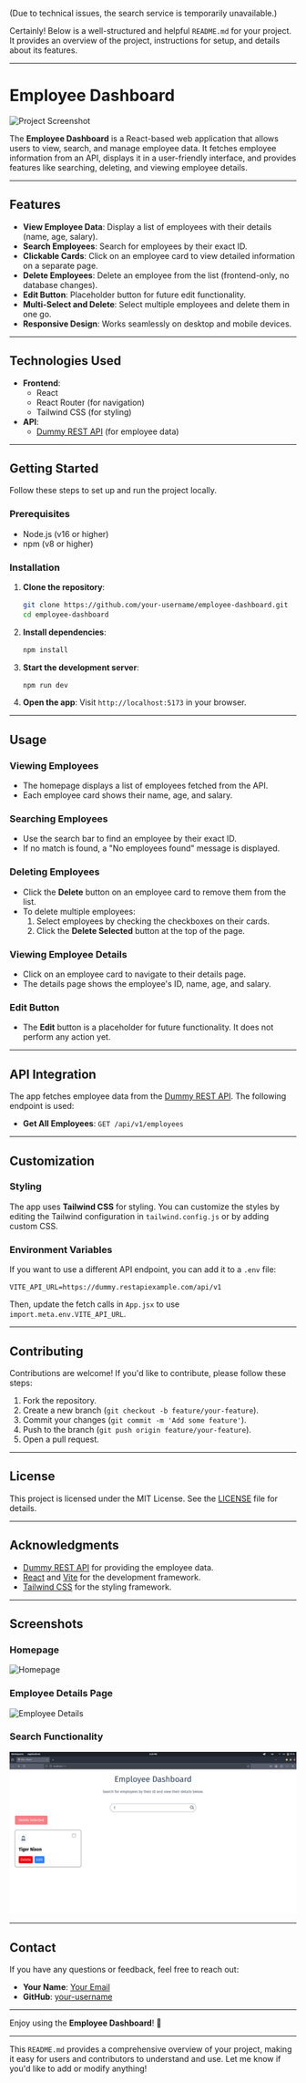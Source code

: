 (Due to technical issues, the search service is temporarily unavailable.)

Certainly! Below is a well-structured and helpful `README.md` for your project. It provides an overview of the project, instructions for setup, and details about its features.

---

# Employee Dashboard

![Project Screenshot](./screenshot.png) <!-- Add a screenshot if available -->

The **Employee Dashboard** is a React-based web application that allows users to view, search, and manage employee data. It fetches employee information from an API, displays it in a user-friendly interface, and provides features like searching, deleting, and viewing employee details.

---

## Features

- **View Employee Data**: Display a list of employees with their details (name, age, salary).
- **Search Employees**: Search for employees by their exact ID.
- **Clickable Cards**: Click on an employee card to view detailed information on a separate page.
- **Delete Employees**: Delete an employee from the list (frontend-only, no database changes).
- **Edit Button**: Placeholder button for future edit functionality.
- **Multi-Select and Delete**: Select multiple employees and delete them in one go.
- **Responsive Design**: Works seamlessly on desktop and mobile devices.

---

## Technologies Used

- **Frontend**:
  - React
  - React Router (for navigation)
  - Tailwind CSS (for styling)
- **API**:
  - [Dummy REST API](https://dummy.restapiexample.com/) (for employee data)

---

## Getting Started

Follow these steps to set up and run the project locally.

### Prerequisites

- Node.js (v16 or higher)
- npm (v8 or higher)

### Installation

1. **Clone the repository**:
   ```bash
   git clone https://github.com/your-username/employee-dashboard.git
   cd employee-dashboard
   ```

2. **Install dependencies**:
   ```bash
   npm install
   ```

3. **Start the development server**:
   ```bash
   npm run dev
   ```

4. **Open the app**:
   Visit `http://localhost:5173` in your browser.

---

## Usage

### Viewing Employees
- The homepage displays a list of employees fetched from the API.
- Each employee card shows their name, age, and salary.

### Searching Employees
- Use the search bar to find an employee by their exact ID.
- If no match is found, a "No employees found" message is displayed.

### Deleting Employees
- Click the **Delete** button on an employee card to remove them from the list.
- To delete multiple employees:
  1. Select employees by checking the checkboxes on their cards.
  2. Click the **Delete Selected** button at the top of the page.

### Viewing Employee Details
- Click on an employee card to navigate to their details page.
- The details page shows the employee's ID, name, age, and salary.

### Edit Button
- The **Edit** button is a placeholder for future functionality. It does not perform any action yet.

---

## API Integration

The app fetches employee data from the [Dummy REST API](https://dummy.restapiexample.com/). The following endpoint is used:

- **Get All Employees**: `GET /api/v1/employees`

---

## Customization

### Styling
The app uses **Tailwind CSS** for styling. You can customize the styles by editing the Tailwind configuration in `tailwind.config.js` or by adding custom CSS.

### Environment Variables
If you want to use a different API endpoint, you can add it to a `.env` file:

```env
VITE_API_URL=https://dummy.restapiexample.com/api/v1
```

Then, update the fetch calls in `App.jsx` to use `import.meta.env.VITE_API_URL`.

---

## Contributing

Contributions are welcome! If you'd like to contribute, please follow these steps:

1. Fork the repository.
2. Create a new branch (`git checkout -b feature/your-feature`).
3. Commit your changes (`git commit -m 'Add some feature'`).
4. Push to the branch (`git push origin feature/your-feature`).
5. Open a pull request.

---

## License

This project is licensed under the MIT License. See the [LICENSE](./LICENSE) file for details.

---

## Acknowledgments

- [Dummy REST API](https://dummy.restapiexample.com/) for providing the employee data.
- [React](https://reactjs.org/) and [Vite](https://vitejs.dev/) for the development framework.
- [Tailwind CSS](https://tailwindcss.com/) for the styling framework.

---

## Screenshots

### Homepage
![Homepage](./screenshots/homepage.png) <!-- Add a screenshot of the homepage -->

### Employee Details Page
![Employee Details](./screenshots/details.png) <!-- Add a screenshot of the details page -->

### Search Functionality
![Search](./screenshots/search.png) <!-- Add a screenshot of the search functionality -->

---

## Contact

If you have any questions or feedback, feel free to reach out:

- **Your Name**: [Your Email](mailto:your-email@example.com)
- **GitHub**: [your-username](https://github.com/your-username)

---

Enjoy using the **Employee Dashboard**! 🚀

---

This `README.md` provides a comprehensive overview of your project, making it easy for users and contributors to understand and use. Let me know if you'd like to add or modify anything!
